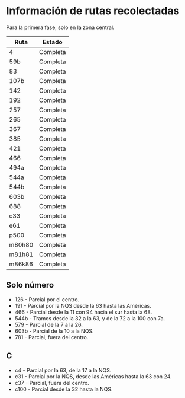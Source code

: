 # Información de rutas recolectadas #

Para la primera fase, solo en la zona central.

| Ruta   | Estado   |
| ------ |----------|
| 4      | Completa |
| 59b    | Completa |
| 83     | Completa |
| 107b   | Completa |
| 142    | Completa |
| 192    | Completa |
| 257    | Completa |
| 265    | Completa |
| 367    | Completa |
| 385    | Completa |
| 421    | Completa |
| 466    | Completa |
| 494a   | Completa |
| 544a   | Completa |
| 544b   | Completa |
| 603b   | Completa |
| 688    | Completa |
| c33    | Completa |
| e61    | Completa |
| p500   | Completa |
| m80h80 | Completa |
| m81h81 | Completa |
| m86k86 | Completa |

## Solo número ##

 * 126 - Parcial por el centro.
 * 191 - Parcial por la NQS desde la 63 hasta las Américas.
 * 466 - Parcial desde la 11 con 94 hacia el sur hasta la 68.
 * 544b - Tramos desde la 32 a la 63, y de la 72 a la 100 con 7a.
 * 579 - Parcial de la 7 a la 26.
 * 603b - Parcial de la 10 a la NQS.
 * 781 - Parcial, fuera del centro.

## C ##

 * c4 - Parcial por la 63, de la 17 a la NQS.
 * c31 - Parcial por la NQS, desde las Américas hasta la 63 con 24.
 * c37 - Parcial, fuera del centro.
 * c100 - Parcial desde la 32 hasta la NQS.
